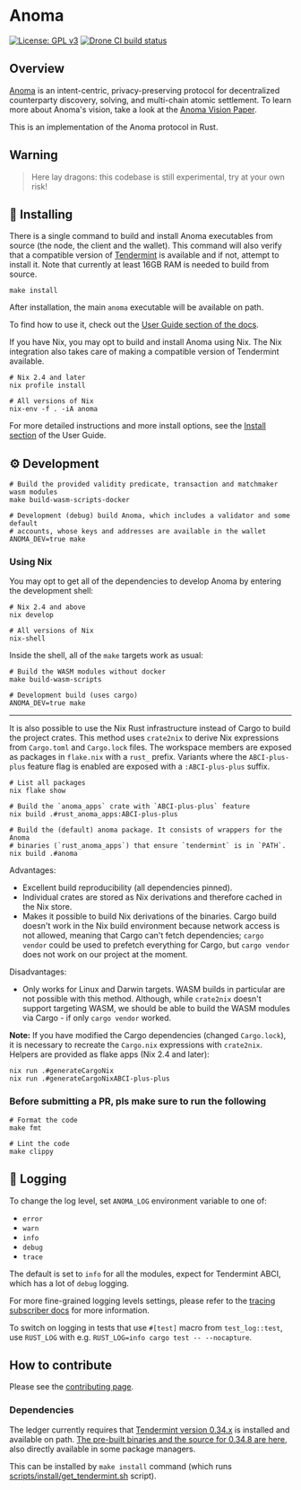 # Anoma

[![License: GPL v3](https://img.shields.io/badge/License-GPLv3-blue.svg)](./LICENSE)
[![Drone CI build status](https://ci.heliax.dev/api/badges/anoma/anoma/status.svg)](https://ci.heliax.dev/anoma/anoma)

## Overview

[Anoma](https://anoma.net/) is an intent-centric, privacy-preserving protocol for decentralized counterparty discovery, solving, and multi-chain atomic settlement. To learn more about Anoma's vision, take a look at the [Anoma Vision Paper](https://anoma.net/vision-paper.pdf).

This is an implementation of the Anoma protocol in Rust.

## Warning

> Here lay dragons: this codebase is still experimental, try at your own risk!

## 💾 Installing

There is a single command to build and install Anoma executables from source (the node, the client and the wallet). This command will also verify that a compatible version of [Tendermint](#dependencies) is available and if not, attempt to install it. Note that currently at least 16GB RAM is needed to build from source.

```shell
make install
```

After installation, the main `anoma` executable will be available on path.

To find how to use it, check out the [User Guide section of the docs](https://docs.anoma.net/user-guide/).

If you have Nix, you may opt to build and install Anoma using Nix. The Nix
integration also takes care of making a compatible version of Tendermint
available.

```shell
# Nix 2.4 and later
nix profile install

# All versions of Nix
nix-env -f . -iA anoma
```

For more detailed instructions and more install options, see the [Install
section](https://docs.anoma.net/user-guide/install.html) of the User
Guide.

## ⚙️ Development

```shell
# Build the provided validity predicate, transaction and matchmaker wasm modules
make build-wasm-scripts-docker

# Development (debug) build Anoma, which includes a validator and some default 
# accounts, whose keys and addresses are available in the wallet
ANOMA_DEV=true make
```

### Using Nix

You may opt to get all of the dependencies to develop Anoma by entering the
development shell:

```shell
# Nix 2.4 and above
nix develop

# All versions of Nix
nix-shell
```

Inside the shell, all of the `make` targets work as usual:

```shell
# Build the WASM modules without docker
make build-wasm-scripts

# Development build (uses cargo)
ANOMA_DEV=true make
```

---

It is also possible to use the Nix Rust infrastructure instead of Cargo to
build the project crates. This method uses `crate2nix` to derive Nix
expressions from `Cargo.toml` and `Cargo.lock` files. The workspace members are
exposed as packages in `flake.nix` with a `rust_` prefix. Variants where the
`ABCI-plus-plus` feature flag is enabled are exposed with a `:ABCI-plus-plus`
suffix.

```shell
# List all packages
nix flake show

# Build the `anoma_apps` crate with `ABCI-plus-plus` feature
nix build .#rust_anoma_apps:ABCI-plus-plus

# Build the (default) anoma package. It consists of wrappers for the Anoma
# binaries (`rust_anoma_apps`) that ensure `tendermint` is in `PATH`.
nix build .#anoma
```

Advantages:

- Excellent build reproducibility (all dependencies pinned).
- Individual crates are stored as Nix derivations and therefore cached in the
  Nix store.
- Makes it possible to build Nix derivations of the binaries. Cargo build
  doesn't work in the Nix build environment because network access is not
  allowed, meaning that Cargo can't fetch dependencies; `cargo vendor` could be
  used to prefetch everything for Cargo, but `cargo vendor` does not work on
  our project at the moment.

Disadvantages:

- Only works for Linux and Darwin targets. WASM builds in particular are not
  possible with this method. Although, while `crate2nix` doesn't support
  targeting WASM, we should be able to build the WASM modules via Cargo - if
  only `cargo vendor` worked.

__Note:__ If you have modified the Cargo dependencies (changed `Cargo.lock`),
it is necessary to recreate the `Cargo.nix` expressions with `crate2nix`.
Helpers are provided as flake apps (Nix 2.4 and later):

```shell
nix run .#generateCargoNix
nix run .#generateCargoNixABCI-plus-plus
```

### Before submitting a PR, pls make sure to run the following

```shell
# Format the code
make fmt

# Lint the code
make clippy
```

## 🧾 Logging

To change the log level, set `ANOMA_LOG` environment variable to one of:

- `error`
- `warn`
- `info`
- `debug`
- `trace`

The default is set to `info` for all the modules, expect for Tendermint ABCI, which has a lot of `debug` logging.

For more fine-grained logging levels settings, please refer to the [tracing subscriber docs](https://docs.rs/tracing-subscriber/0.2.18/tracing_subscriber/struct.EnvFilter.html#directives) for more information.

To switch on logging in tests that use `#[test]` macro from `test_log::test`, use `RUST_LOG` with e.g. `RUST_LOG=info cargo test -- --nocapture`.

## How to contribute

Please see the [contributing page](./CONTRIBUTING.md).

### Dependencies

The ledger currently requires that [Tendermint version 0.34.x](https://github.com/tendermint/tendermint) is installed and available on path. [The pre-built binaries and the source for 0.34.8 are here](https://github.com/tendermint/tendermint/releases/tag/v0.34.8), also directly available in some package managers.

This can be installed by `make install` command (which runs [scripts/install/get_tendermint.sh](scripts/install/get_tendermint.sh) script).
